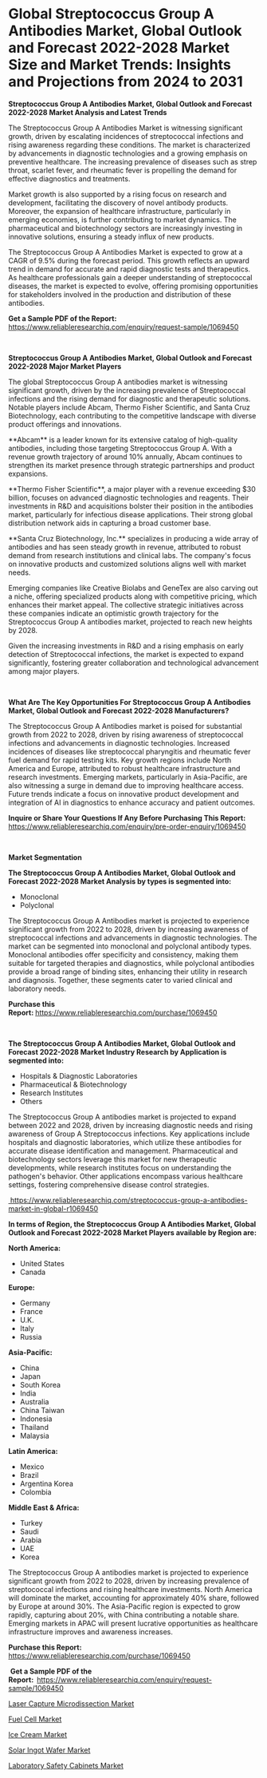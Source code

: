 <p><h1>Global Streptococcus Group A Antibodies Market, Global Outlook and Forecast 2022-2028 Market Size and Market Trends: Insights and Projections from 2024 to 2031</h1></p><p><strong>Streptococcus Group A Antibodies Market, Global Outlook and Forecast 2022-2028 Market Analysis and Latest Trends</strong></p>
<p><p>The Streptococcus Group A Antibodies Market is witnessing significant growth, driven by escalating incidences of streptococcal infections and rising awareness regarding these conditions. The market is characterized by advancements in diagnostic technologies and a growing emphasis on preventive healthcare. The increasing prevalence of diseases such as strep throat, scarlet fever, and rheumatic fever is propelling the demand for effective diagnostics and treatments.</p><p>Market growth is also supported by a rising focus on research and development, facilitating the discovery of novel antibody products. Moreover, the expansion of healthcare infrastructure, particularly in emerging economies, is further contributing to market dynamics. The pharmaceutical and biotechnology sectors are increasingly investing in innovative solutions, ensuring a steady influx of new products.</p><p>The Streptococcus Group A Antibodies Market is expected to grow at a CAGR of 9.5% during the forecast period. This growth reflects an upward trend in demand for accurate and rapid diagnostic tests and therapeutics. As healthcare professionals gain a deeper understanding of streptococcal diseases, the market is expected to evolve, offering promising opportunities for stakeholders involved in the production and distribution of these antibodies.</p></p>
<p><strong>Get a Sample PDF of the Report:&nbsp;</strong> <a href="https://www.reliableresearchiq.com/enquiry/request-sample/1069450">https://www.reliableresearchiq.com/enquiry/request-sample/1069450</a></p>
<p>&nbsp;</p>
<p><strong>Streptococcus Group A Antibodies Market, Global Outlook and Forecast 2022-2028 Major Market Players</strong></p>
<p><p>The global Streptococcus Group A antibodies market is witnessing significant growth, driven by the increasing prevalence of Streptococcal infections and the rising demand for diagnostic and therapeutic solutions. Notable players include Abcam, Thermo Fisher Scientific, and Santa Cruz Biotechnology, each contributing to the competitive landscape with diverse product offerings and innovations.</p><p>**Abcam** is a leader known for its extensive catalog of high-quality antibodies, including those targeting Streptococcus Group A. With a revenue growth trajectory of around 10% annually, Abcam continues to strengthen its market presence through strategic partnerships and product expansions.</p><p>**Thermo Fisher Scientific**, a major player with a revenue exceeding $30 billion, focuses on advanced diagnostic technologies and reagents. Their investments in R&D and acquisitions bolster their position in the antibodies market, particularly for infectious disease applications. Their strong global distribution network aids in capturing a broad customer base.</p><p>**Santa Cruz Biotechnology, Inc.** specializes in producing a wide array of antibodies and has seen steady growth in revenue, attributed to robust demand from research institutions and clinical labs. The company's focus on innovative products and customized solutions aligns well with market needs.</p><p>Emerging companies like Creative Biolabs and GeneTex are also carving out a niche, offering specialized products along with competitive pricing, which enhances their market appeal. The collective strategic initiatives across these companies indicate an optimistic growth trajectory for the Streptococcus Group A antibodies market, projected to reach new heights by 2028.</p><p>Given the increasing investments in R&D and a rising emphasis on early detection of Streptococcal infections, the market is expected to expand significantly, fostering greater collaboration and technological advancement among major players.</p></p>
<p>&nbsp;</p>
<p><strong>What Are The Key Opportunities For Streptococcus Group A Antibodies Market, Global Outlook and Forecast 2022-2028 Manufacturers?</strong></p>
<p><p>The Streptococcus Group A Antibodies market is poised for substantial growth from 2022 to 2028, driven by rising awareness of streptococcal infections and advancements in diagnostic technologies. Increased incidences of diseases like streptococcal pharyngitis and rheumatic fever fuel demand for rapid testing kits. Key growth regions include North America and Europe, attributed to robust healthcare infrastructure and research investments. Emerging markets, particularly in Asia-Pacific, are also witnessing a surge in demand due to improving healthcare access. Future trends indicate a focus on innovative product development and integration of AI in diagnostics to enhance accuracy and patient outcomes.</p></p>
<p><strong>Inquire or Share Your Questions If Any Before Purchasing This Report:</strong> <a href="https://www.reliableresearchiq.com/enquiry/pre-order-enquiry/1069450">https://www.reliableresearchiq.com/enquiry/pre-order-enquiry/1069450</a></p>
<p>&nbsp;</p>
<p><strong>Market Segmentation</strong></p>
<p><strong>The Streptococcus Group A Antibodies Market, Global Outlook and Forecast 2022-2028 Market Analysis by types is segmented into:</strong></p>
<p><ul><li>Monoclonal</li><li>Polyclonal</li></ul></p>
<p><p>The Streptococcus Group A Antibodies market is projected to experience significant growth from 2022 to 2028, driven by increasing awareness of streptococcal infections and advancements in diagnostic technologies. The market can be segmented into monoclonal and polyclonal antibody types. Monoclonal antibodies offer specificity and consistency, making them suitable for targeted therapies and diagnostics, while polyclonal antibodies provide a broad range of binding sites, enhancing their utility in research and diagnosis. Together, these segments cater to varied clinical and laboratory needs.</p></p>
<p><strong>Purchase this Report:&nbsp;</strong><a href="https://www.reliableresearchiq.com/purchase/1069450">https://www.reliableresearchiq.com/purchase/1069450</a></p>
<p>&nbsp;</p>
<p><strong>The Streptococcus Group A Antibodies Market, Global Outlook and Forecast 2022-2028 Market Industry Research by Application is segmented into:</strong></p>
<p><ul><li>Hospitals & Diagnostic Laboratories</li><li>Pharmaceutical & Biotechnology</li><li>Research Institutes</li><li>Others</li></ul></p>
<p><p>The Streptococcus Group A antibodies market is projected to expand between 2022 and 2028, driven by increasing diagnostic needs and rising awareness of Group A Streptococcus infections. Key applications include hospitals and diagnostic laboratories, which utilize these antibodies for accurate disease identification and management. Pharmaceutical and biotechnology sectors leverage this market for new therapeutic developments, while research institutes focus on understanding the pathogen's behavior. Other applications encompass various healthcare settings, fostering comprehensive disease control strategies.</p></p>
<p><a href="https://www.reliableresearchiq.com/streptococcus-group-a-antibodies-market-in-global-r1069450">&nbsp;https://www.reliableresearchiq.com/streptococcus-group-a-antibodies-market-in-global-r1069450</a></p>
<p><strong>In terms of Region, the Streptococcus Group A Antibodies Market, Global Outlook and Forecast 2022-2028 Market Players available by Region are:</strong></p>
<p>
    <p> <strong> North America: </strong>
        <ul>
            <li>United States</li>
            <li>Canada</li>
        </ul>
        </p> 
    <p> <strong> Europe: </strong>
        <ul>
            <li>Germany</li>
            <li>France</li>
            <li>U.K.</li>
            <li>Italy</li>
            <li>Russia</li>
        </ul>
        </p> 
    <p> <strong> Asia-Pacific: </strong>
        <ul>
            <li>China</li>
            <li>Japan</li>
            <li>South Korea</li>
            <li>India</li>
            <li>Australia</li>
            <li>China Taiwan</li>
            <li>Indonesia</li>
            <li>Thailand</li>
            <li>Malaysia</li>
        </ul>
        </p> 
    <p> <strong> Latin America: </strong>
        <ul>
            <li>Mexico</li>
            <li>Brazil</li>
            <li>Argentina Korea</li>
            <li>Colombia</li>
        </ul>
        </p> 
    <p> <strong> Middle East & Africa: </strong>
        <ul>
            <li>Turkey</li>
            <li>Saudi</li>
            <li>Arabia</li>
            <li>UAE</li>
            <li>Korea</li>
        </ul>
    </p>
    </p>
<p><p>The Streptococcus Group A antibodies market is projected to experience significant growth from 2022 to 2028, driven by increasing prevalence of streptococcal infections and rising healthcare investments. North America will dominate the market, accounting for approximately 40% share, followed by Europe at around 30%. The Asia-Pacific region is expected to grow rapidly, capturing about 20%, with China contributing a notable share. Emerging markets in APAC will present lucrative opportunities as healthcare infrastructure improves and awareness increases.</p></p>
<p><strong>Purchase this Report: </strong><a href="https://www.reliableresearchiq.com/purchase/1069450">https://www.reliableresearchiq.com/purchase/1069450</a></p>
<p>&nbsp;<strong>Get a Sample PDF of the Report:&nbsp;&nbsp;</strong><a href="https://www.reliableresearchiq.com/enquiry/request-sample/1069450">https://www.reliableresearchiq.com/enquiry/request-sample/1069450</a></p>
<p><strong></strong></p>
<p><p><a href="https://www.linkedin.com/pulse/emerging-trends-laser-capture-microdissection-market-global-vv85e?trackingId=bZkGl%2FtrQMi6FMDXMxeUxA%3D%3D">Laser Capture Microdissection Market</a></p><p><a href="https://www.linkedin.com/pulse/fuel-cell-market-trends-analysis-opportunities-challenges-do7gf?trackingId=TgXaZXiVSvaNDdphWNehoA%3D%3D">Fuel Cell Market</a></p><p><a href="https://www.linkedin.com/pulse/ice-cream-market-research-report-forecast-growth-prospects-steady-zu5tf?trackingId=ogn6GlUERQm4aPbGcgbe%2Bg%3D%3D">Ice Cream Market</a></p><p><a href="https://www.linkedin.com/pulse/solar-ingot-wafer-market-trends-focusing-insight-forecast-f6qdf?trackingId=ay0ov9coSeGG59Zgbb4prA%3D%3D">Solar Ingot Wafer Market</a></p><p><a href="https://www.linkedin.com/pulse/laboratory-safety-cabinets-market-share-size-trends-industry-nlche?trackingId=Drq5JF2eR6CfLGjs9jLeJg%3D%3D">Laboratory Safety Cabinets Market</a></p></p>